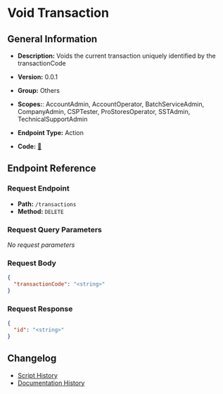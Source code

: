 # Void Transaction

## General Information

- **Description:** Voids the current transaction uniquely identified by the transactionCode

- **Version:** 0.0.1
- **Group:** Others
- **Scopes:**: AccountAdmin, AccountOperator, BatchServiceAdmin, CompanyAdmin, CSPTester, ProStoresOperator, SSTAdmin, TechnicalSupportAdmin
- **Endpoint Type:** Action
- **Code:** [🔗](https://github.com/NangoHQ/integration-templates/tree/main/integrations/avalara-sandbox/actions/void-transaction.ts)


## Endpoint Reference

### Request Endpoint

- **Path:** `/transactions`
- **Method:** `DELETE`

### Request Query Parameters

_No request parameters_

### Request Body

```json
{
  "transactionCode": "<string>"
}
```

### Request Response

```json
{
  "id": "<string>"
}
```

## Changelog

- [Script History](https://github.com/NangoHQ/integration-templates/commits/main/integrations/avalara-sandbox/actions/void-transaction.ts)
- [Documentation History](https://github.com/NangoHQ/integration-templates/commits/main/integrations/avalara-sandbox/actions/void-transaction.md)

<!-- END  GENERATED CONTENT -->

